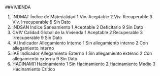 ##VIVIENDA
1. INDMAT Índice de Materialidad
1 Viv. Aceptable
2 Viv. Recuperable
3 Viv. Irrecuperable
9 Sin Dato
2. INDSAN Índice Saneamiento
1 Aceptable
2 Deficitario
9 Sin Dato
3. CVIV Calidad Global de la Vivienda
1 Aceptable
2 Recuperable
3 Irrecuperable
9 Sin Dato
4. IAI Indicador Allegamiento Interno
1 Sin allegamiento interno
2 Con allegamiento interno
5. IAE Indicador Allegamiento Externo
1 Sin allegamiento externo
2 Con allegamiento externo
9 Sin Dato
6. HACINAMI1 Hacinamiento
1 Sin Hacinamiento
2 Hacinamiento Medio
3 Hacinamiento Crítico
